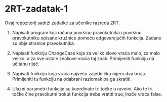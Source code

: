 # 2RT-zadatak-1

Ovaj repozitorij sadrži zadatke za učenike razreda 2RT.
 

1. Napisati program koji računa površinu pravokutnika i površinu
  pravokutniku opisane kružnice pomoću odgovarajućih funkcija. Zadane
  su obje stranice pravokutnika.

2. Napisati funkciju ChangeCase koja za veliko slovo vraća malo,
  za malo veliko, a za sve ostale znakove vraća taj znak. Primijeniti
  funkciju na učitanu riječ.

3. Napisati funkciju koja vraća najveću zajedničku mjeru dva broja.
  Primijeniti tu funkciju na odabrani razlomak pa ga skratiti.

4. Ulazni parametri funkcije su koordinate tri točke u ravnini. Ako
  te tri točke čine pravokutni trokut funkcija treba vratiti true,
  inače vraća false.
  